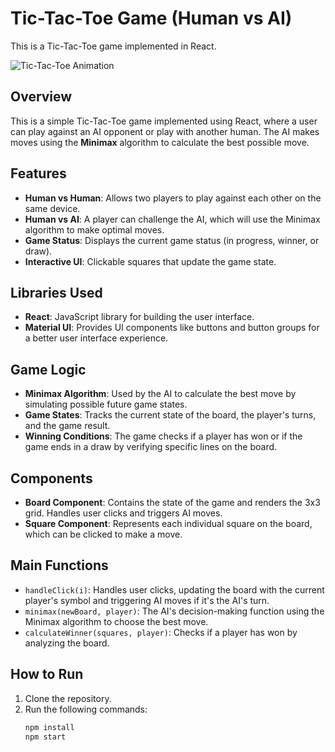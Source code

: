 # Tic-Tac-Toe Game (Human vs AI)

This is a Tic-Tac-Toe game implemented in React.

![Tic-Tac-Toe Animation](master/asset/tictactoe-react.gif)

## Overview
This is a simple Tic-Tac-Toe game implemented using React, where a user can play against an AI opponent or play with another human. The AI makes moves using the **Minimax** algorithm to calculate the best possible move.

## Features
- **Human vs Human**: Allows two players to play against each other on the same device.
- **Human vs AI**: A player can challenge the AI, which will use the Minimax algorithm to make optimal moves.
- **Game Status**: Displays the current game status (in progress, winner, or draw).
- **Interactive UI**: Clickable squares that update the game state.

## Libraries Used
- **React**: JavaScript library for building the user interface.
- **Material UI**: Provides UI components like buttons and button groups for a better user interface experience.

## Game Logic
- **Minimax Algorithm**: Used by the AI to calculate the best move by simulating possible future game states.
- **Game States**: Tracks the current state of the board, the player's turns, and the game result.
- **Winning Conditions**: The game checks if a player has won or if the game ends in a draw by verifying specific lines on the board.

## Components
- **Board Component**: Contains the state of the game and renders the 3x3 grid. Handles user clicks and triggers AI moves.
- **Square Component**: Represents each individual square on the board, which can be clicked to make a move.

## Main Functions
- `handleClick(i)`: Handles user clicks, updating the board with the current player's symbol and triggering AI moves if it's the AI's turn.
- `minimax(newBoard, player)`: The AI's decision-making function using the Minimax algorithm to choose the best move.
- `calculateWinner(squares, player)`: Checks if a player has won by analyzing the board.

## How to Run
1. Clone the repository.
2. Run the following commands:
   ```bash
   npm install
   npm start
